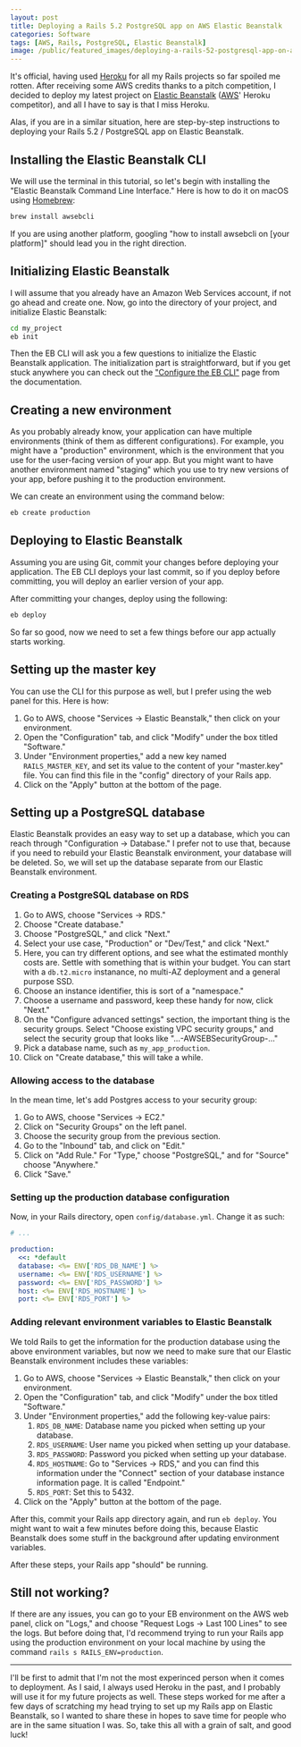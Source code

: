 ```yaml
---
layout: post
title: Deploying a Rails 5.2 PostgreSQL app on AWS Elastic Beanstalk
categories: Software
tags: [AWS, Rails, PostgreSQL, Elastic Beanstalk]
image: /public/featured_images/deploying-a-rails-52-postgresql-app-on-aws-elastic-beanstalk.jpg
---
```


It's official, having used [Heroku](https://heroku.com/) for all my Rails projects so far spoiled me rotten. After receiving some AWS credits thanks to a pitch competition, I decided to deploy my latest project on [Elastic Beanstalk](https://aws.amazon.com/elasticbeanstalk/) ([AWS](https://aws.amazon.com/)' Heroku competitor), and all I have to say is that I miss Heroku.

Alas, if you are in a similar situation, here are step-by-step instructions to deploying your Rails 5.2 / PostgreSQL app on Elastic Beanstalk.

## Installing the Elastic Beanstalk CLI
We will use the terminal in this tutorial, so let's begin with installing the "Elastic Beanstalk Command Line Interface." Here is how to do it on macOS using [Homebrew](https://brew.sh/):

```bash
brew install awsebcli
```

If you are using another platform, googling "how to install awsebcli on [your platform]" should lead you in the right direction.

## Initializing Elastic Beanstalk
I will assume that you already have an Amazon Web Services account, if not go ahead and create one. Now, go into the directory of your project, and initialize Elastic Beanstalk:

```bash
cd my_project
eb init
```

Then the EB CLI will ask you a few questions to initialize the Elastic Beanstalk application. The initialization part is straightforward, but if you get stuck anywhere you can check out the ["Configure the EB CLI"](https://docs.aws.amazon.com/elasticbeanstalk/latest/dg/eb-cli3-configuration.html) page from the documentation.

## Creating a new environment
As you probably already know, your application can have multiple environments (think of them as different configurations). For example, you might have a "production" environment, which is the environment that you use for the user-facing version of your app. But you might want to have another environment named "staging" which you use to try new versions of your app, before pushing it to the production environment.

We can create an environment using the command below:

```bash
eb create production
```

## Deploying to Elastic Beanstalk
Assuming you are using Git, commit your changes before deploying your application. The EB CLI deploys your last commit, so if you deploy before committing, you will deploy an earlier version of your app.

After committing your changes, deploy using the following:

```bash
eb deploy
```

So far so good, now we need to set a few things before our app actually starts working.

## Setting up the master key
You can use the CLI for this purpose as well, but I prefer using the web panel for this. Here is how:

1. Go to AWS, choose "Services -> Elastic Beanstalk," then click on your environment.
2. Open the "Configuration" tab, and click "Modify" under the box titled "Software."
3. Under "Environment properties," add a new key named `RAILS_MASTER_KEY`, and set its value to the content of your "master.key" file. You can find this file in the "config" directory of your Rails app.
4. Click on the "Apply" button at the bottom of the page.

## Setting up a PostgreSQL database
Elastic Beanstalk provides an easy way to set up a database, which you can reach through "Configuration -> Database." I prefer not to use that, because if you need to rebuild your Elastic Beanstalk environment, your database will be deleted. So, we will set up the database separate from our Elastic Beanstalk environment.

### Creating a PostgreSQL database on RDS
1. Go to AWS, choose "Services -> RDS."
2. Choose "Create database."
3. Choose "PostgreSQL," and click "Next."
4. Select your use case, "Production" or "Dev/Test," and click "Next."
5. Here, you can try different options, and see what the estimated monthly costs are. Settle with something that is within your budget. You can start with a `db.t2.micro` instanance, no multi-AZ deployment and a general purpose SSD.
6. Choose an instance identifier, this is sort of a "namespace."
7. Choose a username and password, keep these handy for now, click "Next."
8. On the "Configure advanced settings" section, the important thing is the security groups. Select "Choose existing VPC security groups," and select the security group that looks like "...-AWSEBSecurityGroup-..."
9. Pick a database name, such as `my_app_production`.
10. Click on "Create database," this will take a while.

### Allowing access to the database
In the mean time, let's add Postgres access to your security group:

1. Go to AWS, choose "Services -> EC2."
2. Click on "Security Groups" on the left panel.
3. Choose the security group from the previous section.
4. Go to the "Inbound" tab, and click on "Edit."
5. Click on "Add Rule." For "Type," choose "PostgreSQL," and for "Source" choose "Anywhere."
6. Click "Save."

### Setting up the production database configuration
Now, in your Rails directory, open `config/database.yml`. Change it as such:

```yaml
# ...

production:
  <<: *default
  database: <%= ENV['RDS_DB_NAME'] %>
  username: <%= ENV['RDS_USERNAME'] %>
  password: <%= ENV['RDS_PASSWORD'] %>
  host: <%= ENV['RDS_HOSTNAME'] %>
  port: <%= ENV['RDS_PORT'] %>
```

### Adding relevant environment variables to Elastic Beanstalk
We told Rails to get the information for the production database using the above environment variables, but now we need to make sure that our Elastic Beanstalk environment includes these variables:

1. Go to AWS, choose "Services -> Elastic Beanstalk," then click on your environment.
2. Open the "Configuration" tab, and click "Modify" under the box titled "Software."
3. Under "Environment properties," add the following key-value pairs:
    1. `RDS_DB_NAME`: Database name you picked when setting up your database.
    2. `RDS_USERNAME`: User name you picked when setting up your database.
    3. `RDS_PASSWORD`: Password you picked when setting up your database.
    4. `RDS_HOSTNAME`: Go to "Services -> RDS," and you can find this information under the "Connect" section of your database instance information page. It is called "Endpoint."
    5. `RDS_PORT`: Set this to 5432.
6. Click on the "Apply" button at the bottom of the page.

After this, commit your Rails app directory again, and run `eb deploy`. You might want to wait a few minutes before doing this, because Elastic Beanstalk does some stuff in the background after updating environment variables.

After these steps, your Rails app "should" be running.

## Still not working?
If there are any issues, you can go to your EB environment on the AWS web panel, click on "Logs," and choose "Request Logs -> Last 100 Lines" to see the logs. But before doing that, I'd recommend trying to run your Rails app using the production environment on your local machine by using the command `rails s RAILS_ENV=production`.

---

I'll be first to admit that I'm not the most experinced person when it comes to deployment. As I said, I always used Heroku in the past, and I probably will use it for my future projects as well. These steps worked for me after a few days of scratching my head trying to set up my Rails app on Elastic Beanstalk, so I wanted to share these in hopes to save time for people who are in the same situation I was. So, take this all with a grain of salt, and good luck!